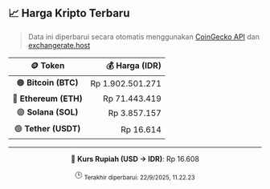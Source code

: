 

<!-- HARGA_KRIPTO -->
## 📈 Harga Kripto Terbaru

> Data ini diperbarui secara otomatis menggunakan [CoinGecko API](https://www.coingecko.com/) dan [exchangerate.host](https://exchangerate.host/)

<div align="center">

| 🪙 Token | 💰 Harga (IDR) |
|:------:|---------------:|
| 🟠 **Bitcoin (BTC)**   | Rp 1.902.501.271 |
| 🔵 **Ethereum (ETH)**  | Rp 71.443.419 |
| 🟣 **Solana (SOL)**    | Rp 3.857.157 |
| 🟢 **Tether (USDT)**   | Rp 16.614 |

---

💱 **Kurs Rupiah (USD → IDR)**: Rp 16.608

🕒 <sub>Terakhir diperbarui: 22/9/2025, 11.22.23</sub>

</div>
<!-- /HARGA_KRIPTO -->